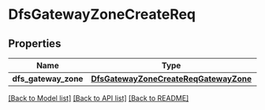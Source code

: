 # DfsGatewayZoneCreateReq

## Properties
Name | Type | Description | Notes
------------ | ------------- | ------------- | -------------
**dfs_gateway_zone** | [**DfsGatewayZoneCreateReqGatewayZone**](DfsGatewayZoneCreateReqGatewayZone.md) |  | 

[[Back to Model list]](../README.md#documentation-for-models) [[Back to API list]](../README.md#documentation-for-api-endpoints) [[Back to README]](../README.md)


